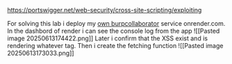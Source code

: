 https://portswigger.net/web-security/cross-site-scripting/exploiting

For solving this lab i deploy my [own burpcollaborator](https://github.com/Polar-Tang/oast) service onrender.com.
In the dashbord of render i can see the console log from the app
![[Pasted image 20250613174422.png]]
Later i confirm that the XSS exist and is rendering whatever tag.
Then i create the fetching function
![[Pasted image 20250613173033.png]]